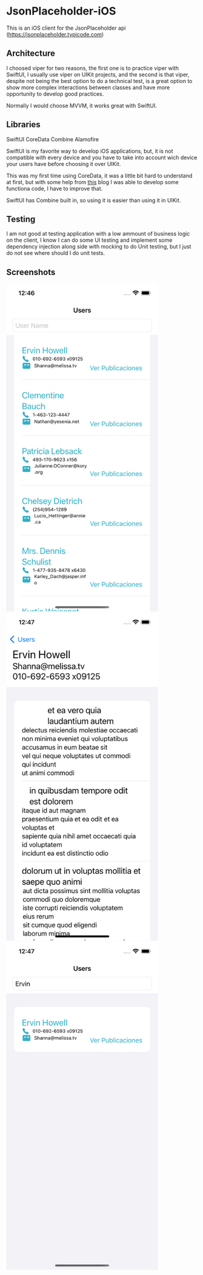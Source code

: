 #  JsonPlaceholder-iOS

This is an iOS client for the JsonPlaceholder api (https://jsonplaceholder.typicode.com)

## Architecture

I choosed viper for two reasons, the first one is to practice viper with SwiftUI, I usually use viper on UIKit projects, and the second is that viper, despite not being the best option to do a technical test, is a great option to show more complex interactions between classes and have more opportunity to develop good practices.

Normally I would choose MVVM, it works great with SwiftUI.

## Libraries

SwiftUI
CoreData
Combine
Alamofire

SwiftUI is my favorite way to develop iOS applications, but, it is not compatible with every device and you have to take into account wich device your users have before choosing it over UIKit.

This was my first time using CoreData, it was a little bit hard to understand at first, but with some help from [this](https://www.adictosaltrabajo.com/2020/05/26/arquitectura-viper-en-swiftui/) blog I was able to develop some functiona code, I have to improve that.

SwiftUI has Combine built in, so using it is easier than using it in UIKit.

## Testing

I am not good at testing application with a low ammount of business logic on the client, I know I can do some UI testing and implement some dependency injection along side with mocking to do Unit testing, but I just do not see where should I do unit tests. 


## Screenshots

<img src="./ReadmeScreenshots/screenshot1.png" style="width: 400px">
<img src="./ReadmeScreenshots/screenshot2.png" style="width: 400px">
<img src="./ReadmeScreenshots/screenshot3.png" style="width: 400px">
